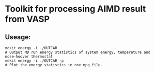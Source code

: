 # Toolkit for processing AIMD result from VASP
## Useage:
    mdkit energy -i ./OUTCAR
    # Output MD run energy statistics of system energy, temperature and nose-hoover thermostat
    mdkit energy -i ./OUTCAR -p
    # Plot the energy statistics in one npg file.
